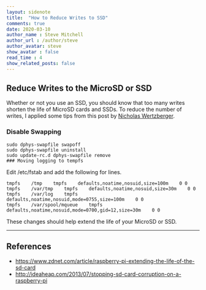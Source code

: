 ```yaml
---
layout: sidenote
title:  "How to Reduce Writes to SSD"
comments: true
date: 2020-03-10
author_name : Steve Mitchell
author_url : /author/steve
author_avatar: steve
show_avatar : false
read_time : 4
show_related_posts: false
---
```

## Reduce Writes to the MicroSD or SSD
Whether or not you use an SSD, you should know that too many writes shorten the life of MicroSD cards and SSDs. To reduce the number of writes, I applied some tips from this post by <a href="http://ideaheap.com/2013/07/stopping-sd-card-corruption-on-a-raspberry-pi/">Nicholas Wertzberger</a>.

### Disable Swapping
```shell
sudo dphys-swapfile swapoff
sudo dphys-swapfile uninstall
sudo update-rc.d dphys-swapfile remove
### Moving logging to tempfs
```

Edit /etc/fstab and add the following for lines.

```shell
tmpfs    /tmp    tmpfs    defaults,noatime,nosuid,size=100m    0 0
tmpfs    /var/tmp    tmpfs    defaults,noatime,nosuid,size=30m    0 0
tmpfs    /var/log    tmpfs    defaults,noatime,nosuid,mode=0755,size=100m    0 0
tmpfs    /var/spool/mqueue    tmpfs    defaults,noatime,nosuid,mode=0700,gid=12,size=30m    0 0
```

These changes should help extend the life of your MicroSD or SSD.

----

## References

* <a href="https://www.zdnet.com/article/raspberry-pi-extending-the-life-of-the-sd-card/">https://www.zdnet.com/article/raspberry-pi-extending-the-life-of-the-sd-card</a>
* <a href="http://ideaheap.com/2013/07/stopping-sd-card-corruption-on-a-raspberry-pi/">http://ideaheap.com/2013/07/stopping-sd-card-corruption-on-a-raspberry-pi</a>

